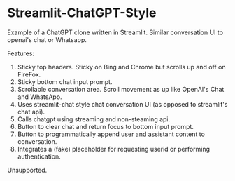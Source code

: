 # Streamlit-ChatGPT-Style
Example of a ChatGPT clone written in Streamlit. Similar conversation UI to openai's chat or Whatsapp.

Features:
1. Sticky top headers. Sticky on Bing and Chrome but scrolls up and off on FireFox.
2. Sticky bottom chat input prompt.
3. Scrollable conversation area. Scroll movement as up like OpenAI's Chat and WhatsApo.
4. Uses streamlit-chat style chat conversation UI (as opposed to streamlit's chat api).
5. Calls chatgpt using streaming and non-steaming api.
6. Button to clear chat and return focus to bottom input prompt.
7. Button to programmatically append user and assistant content to conversation.
8. Integrates a (fake) placeholder for requesting userid or performing authentication.

Unsupported.
